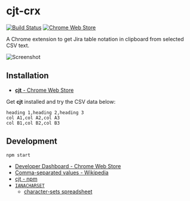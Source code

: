 # cjt-crx

[![Build Status](https://travis-ci.org/announce/cjt-crx.svg?branch=master)](https://travis-ci.org/announce/cjt-crx)
[![Chrome Web Store](https://img.shields.io/chrome-web-store/v/pagmnllnggjajagmlelanjlbompjelmd.svg)](https://chrome.google.com/webstore/detail/pagmnllnggjajagmlelanjlbompjelmd/)

A Chrome extension to get Jira table notation in clipboard from selected CSV text.

![Screenshot](https://rawgit.com/announce/cjt-crx/master/sample/menu.png?raw=true)

## Installation

* [**cjt** \- Chrome Web Store](https://chrome.google.com/webstore/detail/pagmnllnggjajagmlelanjlbompjelmd/publish-accepted)

Get **cjt** installed and try the CSV data below:

```csv
heading 1,heading 2,heading 3
col A1,col A2,col A3
col B1,col B2,col B3
```

## Development

```bash
npm start
```

* [Developer Dashboard \- Chrome Web Store](https://chrome.google.com/webstore/developer/dashboard?hl=en-US&gl=JP)
* [Comma\-separated values \- Wikipedia](https://en.wikipedia.org/wiki/Comma-separated_values#Example)
* [cjt \- npm](https://www.npmjs.com/package/cjt)
* [`IANACHARSET`](https://www.iana.org/assignments/character-sets/character-sets.xhtml)
  * [character-sets spreadsheet](https://docs.google.com/spreadsheets/d/16yhgi0mTRcB62waNoMNewsHwl0msZjX1_ZIGODCz-K8/edit?usp=sharing)
